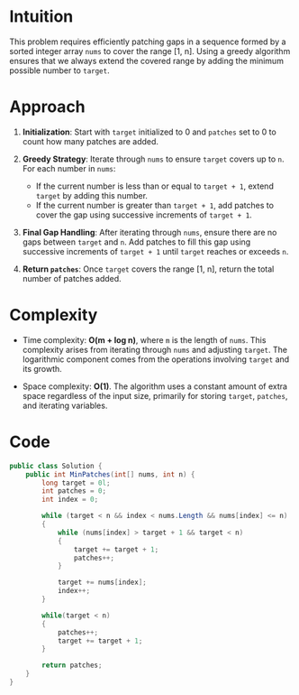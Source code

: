 # Intuition
This problem requires efficiently patching gaps in a sequence formed by a sorted integer array `nums` to cover the range [1, n]. Using a greedy algorithm ensures that we always extend the covered range by adding the minimum possible number to `target`.

# Approach
1. **Initialization**: Start with `target` initialized to 0 and `patches` set to 0 to count how many patches are added.
   
2. **Greedy Strategy**: Iterate through `nums` to ensure `target` covers up to `n`. For each number in `nums`:
   - If the current number is less than or equal to `target + 1`, extend `target` by adding this number.
   - If the current number is greater than `target + 1`, add patches to cover the gap using successive increments of `target + 1`.

3. **Final Gap Handling**: After iterating through `nums`, ensure there are no gaps between `target` and `n`. Add patches to fill this gap using successive increments of `target + 1` until `target` reaches or exceeds `n`.

4. **Return `patches`**: Once `target` covers the range [1, n], return the total number of patches added.

# Complexity
- Time complexity: **O(m + log n)**, where `m` is the length of `nums`. This complexity arises from iterating through `nums` and adjusting `target`. The logarithmic component comes from the operations involving `target` and its growth.
  
- Space complexity: **O(1)**. The algorithm uses a constant amount of extra space regardless of the input size, primarily for storing `target`, `patches`, and iterating variables.


# Code
```csharp
public class Solution {
    public int MinPatches(int[] nums, int n) {
        long target = 0l; 
        int patches = 0; 
        int index = 0;

        while (target < n && index < nums.Length && nums[index] <= n)
        {
            while (nums[index] > target + 1 && target < n)
            {
                target += target + 1;
                patches++;
            }

            target += nums[index];
            index++;
        }

        while(target < n)
        {
            patches++;
            target += target + 1;
        }

        return patches;
    }
}
```